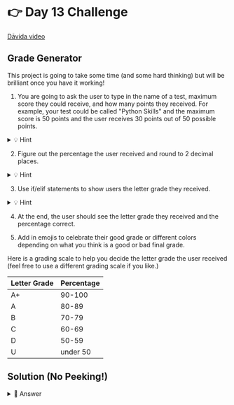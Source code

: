 # 👉 Day 13 Challenge


<a href="https://www.youtube.com/watch?v=fOFWkmAyCHY" target="_blank">Dāvida video</a>

## Grade Generator
This project is going to take some time (and some hard thinking) but will be brilliant once you have it working!

1. You are going to ask the user to type in the name of a test, maximum score they could receive, and how many points they received. For example, your test could be called "Python Skills" and the maximum score is 50 points and the user receives 30 points out of 50 possible points.

<details>
<summary>💡 Hint</summary>
What do you need to add to your input when using whole numbers?
</details>

2. Figure out the percentage the user received and round to 2 decimal places.

<details>
<summary>💡 Hint</summary>

You will need to divide to determine the total score the user received. Don't forget to `round`.

</details>

3. Use if/elif statements to show users the letter grade they received.



<details>
<summary>💡 Hint</summary>

Think about the symbols: `<`, `>`, etc. Don't forget to restate the full question with the variable name (like you did on day 8).

</details>

4. At the end, the user should see the letter grade they received and the percentage correct.

5. Add in emojis to celebrate their good grade or different colors depending on what you think is a good or bad final grade.

Here is a grading scale to help you decide the letter grade the user received (feel free to use a different grading scale if you like.)


| Letter Grade | Percentage |
|--------------|------------|
| A+           | 90-100     |
| A            | 80-89      |
| B            | 70-79      |
| C            | 60-69      |
| D            | 50-59      |
| U            | under 50   |


## Solution (No Peeking!)


<details>
<summary>👀 Answer</summary>

```python 
print("Exam Grade Calculator")
print()
name_of_exam = input("Name of exam: ")
print()
total_score = int(input("Max. Possible Score:"))
your_score = int(input("Your score: "))
print()



number_score = float(your_score / total_score)
final_number = round(number_score, 2)
final_perc = round(float(your_score / total_score)*100, 2)

print("You got",final_perc,"%")

if final_number >= .90:
  print("Your letter score is an A+")
elif final_number >= .80 and final_number <= .89:
  print("Your letter grade is an A-.")
elif final_number >= .70 and final_number <= .79:
  print("Your letter score is a B.")
elif final_number >= .60 and final_number <= .69:
  print("Your letter grade is a C.")
elif final_number >= .50 and final_number <= .59:
  print("Your letter grade is a D.")
elif final_number <= .49:
  print("Your letter grade is a U.")
else: 
  print("Try again!")
```

</details>